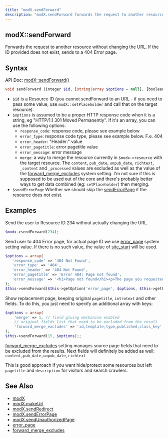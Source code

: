 ```yaml
---
title: "modX.sendForward"
description: "modX.sendForward forwards the request to another resource without changing the URL"
---
```


## modX::sendForward

Forwards the request to another resource without changing the URL. If the ID provided does not exist, sends to a 404 Error page.

## Syntax

API Doc: [modX::sendForward()](http://api.modx.com/revolution/2.2/db_core_model_modx_modx.class.html#%5CmodX::sendForward())

``` php
void sendForward (integer $id, [string|array $options = null], [boolean $sendErrorPage = true])
```

- `$id` is a Resource ID (you cannot sendForward to an URL - if you need to pass some value, use `modX::setPlaceholder` and call that on the target resource).
- `$options` is assumed to be a proper HTTP response code when it is a string, eg "HTTP/1.1 301 Moved Permanently". If it's an array, you can use the following options:
    - `response_code`: response code, please see example below
    - `error_type`: response code type, please see example below. F.e. 404
    - `error_header`: "Header:" value
    - `error_pagetitle`: error pagetitle value
    - `error_message`: error message
    - `merge`: a way to merge the resource currently in `$modx->resource` with the target resource. The `content`, `pub_date`, `unpub_date`, `richtext`, `_content` and `_processed` values are excluded as well as the value of the [forward_merge_excludes](building-sites/settings/forward_merge_excludes) system setting. I'm not sure if this is supposed to be used out of the core and there's probably better ways to get data combined (eg: `setPlaceholder`) then merging.
- `$sendErrorPage` Whether we should skip the [sendErrorPage](extending-modx/modx-class/reference/modx.senderrorpage "modX.sendErrorPage") if the resource does not exist.

## Examples

Send the user to Resource ID 234 without actually changing the URL.

``` php
$modx->sendForward(234);
```

Send user to 404 Error page, for actual page ID we use [error_page](building-sites/settings/error_page) system setting value. If there is no such value,
the value of [site_start](building-sites/settings/site_start) will be used.

``` php
$options = array(
   'response_code' => '404 Not Found',
   'error_type' => '404',
   'error_header' => '404 Not Found',
   'error_pagetitle' => 'Error 404: Page not found',
   'error_message' => '<h1>Page not found</h1><p>The page you requested was not found.</p>'
);
$this->sendForward($this->getOption('error_page', $options, $this->getOption('site_start')), $options, false);
```

Show replacement page, keeping original `pagetitle`, `introtext` and other fields. To do this, you just need to specify an additional array with keys:

``` php
$options = array(
	'merge' => 1, // field gluing mechanism enabled
	// original fields list that need to be excluded from the result
	'forward_merge_excludes' => 'id,template,type,published,class_key'
);
$this->sendForward(15, $options);;
```

[forward_merge_excludes](building-sites/settings/forward_merge_excludes) setting manages source page fields that need to be excluded from the results. Next fields will definitely be added as well: `content,pub_date,unpub_date,richtext`

This is good approach if you want hide/protect some resources but left `pagetitle` and `description` for visitors and search crawlers.

## See Also

- [modX](extending-modx/core-model/modx "modX")
- [modX.makeUrl](extending-modx/modx-class/reference/modx.makeurl "modX.makeUrl")
- [modX.sendRedirect](extending-modx/modx-class/reference/modx.sendredirect "modX.sendRedirect")
- [modX.sendErrorPage](extending-modx/modx-class/reference/modx.senderrorpage "modX.sendErrorPage")
- [modX.sendUnauthorizedPage](extending-modx/modx-class/reference/modx.sendunauthorizedpage)
- [error_page](building-sites/settings/error_page)
- [forward_merge_excludes](building-sites/settings/forward_merge_excludes)
